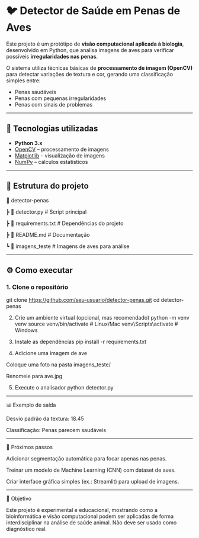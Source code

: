 # 🐦 Detector de Saúde em Penas de Aves  

Este projeto é um protótipo de **visão computacional aplicada à biologia**, desenvolvido em Python, que analisa imagens de aves para verificar possíveis **irregularidades nas penas**.  

O sistema utiliza técnicas básicas de **processamento de imagem (OpenCV)** para detectar variações de textura e cor, gerando uma classificação simples entre:  
- Penas saudáveis  
- Penas com pequenas irregularidades  
- Penas com sinais de problemas  

---

## 🚀 Tecnologias utilizadas
- **Python 3.x**  
- [OpenCV](https://opencv.org/) – processamento de imagens  
- [Matplotlib](https://matplotlib.org/) – visualização de imagens  
- [NumPy](https://numpy.org/) – cálculos estatísticos  

---

## 📂 Estrutura do projeto

📁 detector-penas

┣ 📄 detector.py # Script principal

┣ 📄 requirements.txt # Dependências do projeto

┣ 📄 README.md # Documentação

┗ 📂 imagens_teste # Imagens de aves para análise


---

## ⚙️ Como executar

### 1. Clone o repositório
git clone https://github.com/seu-usuario/detector-penas.git
cd detector-penas

2. Crie um ambiente virtual (opcional, mas recomendado)
python -m venv venv
source venv/bin/activate  # Linux/Mac
venv\Scripts\activate     # Windows

3. Instale as dependências
pip install -r requirements.txt

4. Adicione uma imagem de ave

Coloque uma foto na pasta imagens_teste/

Renomeie para ave.jpg

5. Execute o analisador
python detector.py

---

📊 Exemplo de saída

Desvio padrão da textura: 18.45

Classificação: Penas parecem saudáveis

---

🌱 Próximos passos

Adicionar segmentação automática para focar apenas nas penas.

Treinar um modelo de Machine Learning (CNN) com dataset de aves.

Criar interface gráfica simples (ex.: Streamlit) para upload de imagens.

---

📌 Objetivo

Este projeto é experimental e educacional, mostrando como a bioinformática e visão computacional podem ser aplicadas de forma interdisciplinar na análise de saúde animal.
Não deve ser usado como diagnóstico real.







